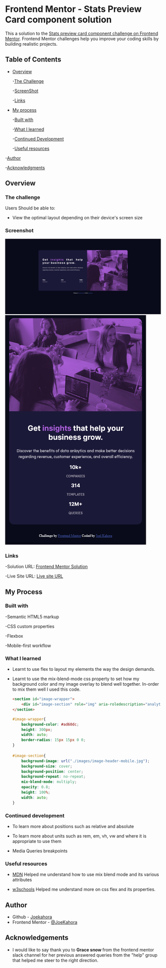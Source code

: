 # Frontend Mentor - Stats Preview Card component solution

This a solution to the [Stats preview card component challenge on Frontend Mentor](https://www.frontendmentor.io/challenges/stats-preview-card-component-8JqbgoU62). Frontend Mentor challenges help you improve your coding skills by building realistic projects.

## Table of Contents

- [Overview](#overview)

    -[The Challenge](#the-challenge)

    -[ScreenShot](#screenshot)

    -[Links](#links)

- [My process](#my-process)

    -[Built with](#built-with)

    -[What I learned](#what-i-learned)

    -[Continued Development](#continued-development)

    -[Useful resources](#useful-resources)

-[Author](#author)

-[Acknowledgments](#acknowledgements)

## Overview

### The challenge

Users Should be able to:

- View the optimal layout depending on their device's screen size

### Screenshot

![Desktop Solution](./images/screenshot-desktop.png)
![Mobile Solution](./images/screenshot-mobile.png)

### Links

-Solution URL: [Frontend Mentor Solution](https://github.com/Joekahora/stats-preview-card)

-Live Site URL: [Live site URL](https://joekahora.github.io/stats-preview-card)

## My Process

### Built with

-Semantic HTML5 markup

-CSS custom properties

-Flexbox

-Mobile-first workflow

### What I learned
- Learnt to use flex to layout my elements the way the design demands.

- Learnt to use the mix-blend-mode css property to set how my background color and my image overlay to blend well together.
  In-order to mix them well  I used this code.

  ``` html
  <section id="image-wrapper">
      <div id="image-section" role="img" aria-roledescription="analytics members">
  </section>
  ```
  ```css
  #image-wrapper{
      background-color: #ad60dc;
      height: 300px;
      width: auto;
      border-radius: 15px 15px 0 0;
  }

  #image-section{
      background-image: url("./images/image-header-mobile.jpg");
      background-size: cover;
      background-position: center;
      background-repeat: no-repeat;
      mix-blend-mode: multiply;
      opacity: 0.8;
      height: 100%;
      width: auto;
  }

### Continued development
- To learn more about positions such as relative and absolute 

- To learn more about units such as rem, em, vh, vw and where it is appropriate to use them 

- Media Queries breakpoints

### Useful resources

- [MDN](https://developer.mozilla.org/en-us/docs/Web/CSS/mix-blend-mode) Helped me understand how to use mix blend mode and its various attributes

- [w3schools](https://www.w3schools.com/cssref/css3_pr_flex.asp) Helped me understand more on css flex and its properties.

## Author
- Github - [Joekahora](https://github.com/Joekahora)
- Frontend Mentor - [@JoeKahora](https://frontendmentor.io/profile/Joekahora)

## Acknowledgements
- I would like to say thank you to <b> Grace snow </b> from the frontend mentor slack channel for her previous answered queries from the "help" group that helped me steer to the right direction.